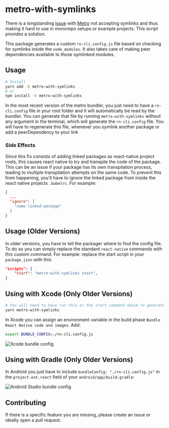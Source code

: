 # metro-with-symlinks

There is a longstanding [issue](https://github.com/facebook/metro/issues/1#issuecomment-386852670) with [Metro](https://github.com/facebook/metro) not accepting symlinks and thus making it hard to use in monorepo setups or example projects. This script provides a solution.

This package generates a custom `rn-cli.config.js` file based on checking for symlinks inside the `node_modules`. It also takes care of making peer dependencies available to those symlinked modules.

## Usage

```bash
# Install
yarn add -D metro-with-symlinks
# or
npm install -D metro-with-symlinks
```

In the most recent version of the metro bundler, you just need to have a `rn-cli.config` file in your root folder and it will automatically be read by the bundler. You can generate that file by running `metro-with-symlinks` without any argument in the terminal, which will generate the `rn-cli.config` file. You will have to regenerate this file, whenever you symlink another package or add a peerDependency to your link

### Side Effects

Since this fix consists of adding linked packages as react-native project roots, this causes react native to try and transpile the code of the package. This can be an issue if your package has its own transpilation process, leading to multiple transpilation attempts on the same code. To prevent this from happening, you'll have to ignore the linked package from inside the react native projects `.babelrc`. For example: 

```json
{
  ... 
  "ignore": [
    "some-linked-package"
  ]
}
```


## Usage (Older Versions)

In older versions, you have to tell the packager where to find the config file. To do so you can simply replace the standard `react-native` commands with this custom command. For example: replace the start script in your `package.json` with this:

```json
"scripts": {
    "start": "metro-with-symlinks start",
}
```

## Using with Xcode (Only Older Versions)

```bash
# You will need to have run this or the start command above to generate rn-cli.config.js config.
yarn metro-with-symlinks
```

In Xcode you can assign an environment variable in the build phase `Bundle React Native code and images`.
Add:

```bash
export BUNDLE_CONFIG=./rn-cli.config.js
```

![Xcode bundle config](https://raw.githubusercontent.com/MrLoh/metro-with-symlinks/master/assets/xcode_screenshot.png)

## Using with Gradle (Only Older Versions)

In Android you just have to include `bundleConfig: "./rn-cli.config.js"` in the `project.ext.react` field of your `android/app/build.gradle`:

![Android Studio bundle config](https://github.com/MrLoh/metro-with-symlinks/raw/master/assets/androidstudio_screenshot.png)

## Contributing

If there is a specific feature you are missing, please create an issue or ideally open a pull request.
